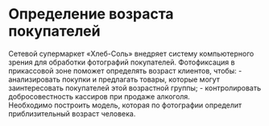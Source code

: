 # Определение возраста покупателей

Сетевой супермаркет «Хлеб-Соль» внедряет систему компьютерного зрения для обработки фотографий покупателей. Фотофиксация в прикассовой зоне поможет определять возраст клиентов, чтобы:
    - анализировать покупки и предлагать товары, которые могут заинтересовать покупателей этой возрастной группы;
    - контролировать добросовестность кассиров при продаже алкоголя.    
Необходимо построить модель, которая по фотографии определит приблизительный возраст человека.

